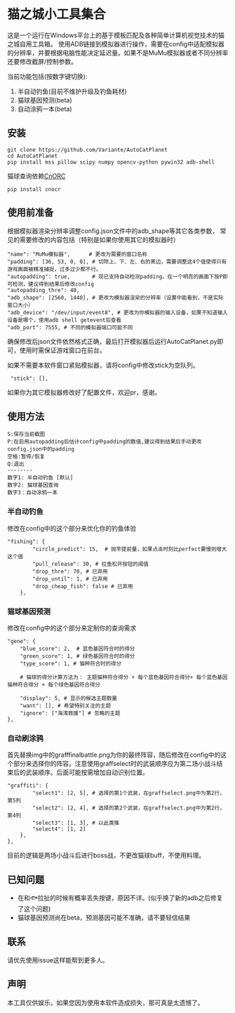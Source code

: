 # 猫之城小工具集合

这是一个运行在Windows平台上的基于模板匹配及各种简单计算机视觉技术的猫之城自用工具箱。
使用ADB链接到模拟器进行操作，需要在config中适配模拟器的分辨率，并要根据电脑性能决定延迟量。如果不是MuMu模拟器或者不同分辨率还要修改截屏/控制参数。

当前功能包括(按数字键切换):
1. 半自动钓鱼(目前不维护升级及钓鱼耗材)
2. 猫球基因预测(beta)
3. 自动涂鸦一本(beta)


## 安装
```
git clone https://github.com/Variante/AutoCatPlanet
cd AutoCatPlanet
pip install mss pillow scipy numpy opencv-python pywin32 adb-shell
```

猫球查询依赖[CnORC](https://github.com/breezedeus/cnocr)
```
pip install cnocr
```

## 使用前准备
根据模拟器渲染分辨率调整config.json文件中的adb_shape等其它各类参数，
常见的需要修改的内容包括（特别是如果你使用其它的模拟器时）
```
"name": "MuMu模拟器",      # 更改为需要的窗口名称
"padding": [36, 53, 0, 0], # 切除上、下、左、右的黑边，需要调整这4个值使得只有游戏画面被精准捕捉，过多过少都不行。
"autopadding": true,       # 现已支持自动检测padding，在一个明亮的画面下按P即可检测，建议得到结果后修改config
"autopadding_thre": 40,
"adb_shape": [2560, 1440], # 更改为模拟器渲染的分辨率（设置中能看到，不是实际窗口大小）
"adb_device": "/dev/input/event8", # 更改为你模拟器的输入设备，如果不知道输入设备是哪个，使用adb shell getevent后查看
"adb_port": 7555, # 不同的模拟器端口可能不同
```

确保修改后json文件依然格式正确，最后打开模拟器后运行AutoCatPlanet.py即可，使用时需保证游戏窗口在前台。

如果不需要本软件窗口紧贴模拟器，请将config中修改stick为空队列。
```
 "stick": [],
```

如果你为其它模拟器修改好了配置文件，欢迎pr，感谢。

## 使用方法
```
S:保存当前截图
P:在启用autopadding后估计config中padding的数值,建议得到结果后手动更改config.json中的padding
空格:暂停/恢复
Q:退出
--------
数字1: 半自动钓鱼 [默认]
数字2: 猫球基因查询
数字3：自动涂鸦一本
```


### 半自动钓鱼
修改在config中的这个部分来优化你的钓鱼体验

```
"fishing": {
		"circle_predict": 15,  # 抛竿提前量，如果点击时刻比perfect要慢则增大这个值
		"pull_release": 30, # 拉鱼松开按钮的阈值
		"drop_thre": 70, # 已弃用
		"drop_until": 1, # 已弃用
		"drop_cheap_fish": false # 已弃用
	},
```

### 猫球基因预测

修改在config中的这个部分来定制你的查询需求

```
"gene": {
	"blue_score": 2,  # 蓝色基因符合时的得分
	"green_score": 1, # 绿色基因符合时的得分
	"type_score": 1, # 猫种符合时的得分
	
	# 猫球的得分计算方法为： 主题猫种符合得分 + 每个蓝色基因符合得分+ 每个蓝色基因猫种符合得分 + 每个绿色基因符合得分
	
	"display": 5, # 显示的候选主题数量
	"want": [], # 希望特别关注的主题
	"ignore": ["海湾救援"] # 忽略的主题
},
```

### 自动刷涂鸦
首先替换img中的grafffinalbattle.png为你的最终阵容，随后修改在config中的这个部分来选择你的阵容。注意使用graffselect时的武装顺序应为第二场小战斗结束后的武装顺序。后面可能按需增加自动识别位置。

```
"graffiti": {
		"select1": [2, 5], # 选择的第1个武装，在graffselect.png中为第2行，第5列
		"select2": [2, 4], # 选择的第2个武装，在graffselect.png中为第2行，第4列
		"select3": [1, 3], # 以此类推
		"select4": [1, 2] 
	},
},
```
目前的逻辑是两场小战斗后进行boss战，不更改猫球buff，不使用料理。


## 已知问题
* 在和🐟拉扯的时候有概率丢失按键，原因不详。(似乎换了新的adb之后修复了这个问题)
* 猫球基因预测尚在beta，预测基因可能不准确，请不要轻信结果


## 联系
请优先使用issue这样能帮到更多人。


## 声明
本工具仅供娱乐，如果您因为使用本软件造成损失，那可真是太遗憾了。
